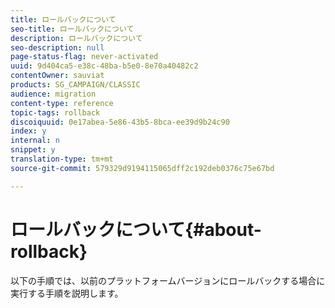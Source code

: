 ```yaml
---
title: ロールバックについて
seo-title: ロールバックについて
description: ロールバックについて
seo-description: null
page-status-flag: never-activated
uuid: 9d404ca5-e38c-48ba-b5e0-8e70a40482c2
contentOwner: sauviat
products: SG_CAMPAIGN/CLASSIC
audience: migration
content-type: reference
topic-tags: rollback
discoiquuid: 0e17abea-5e86-43b5-8bca-ee39d9b24c90
index: y
internal: n
snippet: y
translation-type: tm+mt
source-git-commit: 579329d9194115065dff2c192deb0376c75e67bd

---
```



# ロールバックについて{#about-rollback}

以下の手順では、以前のプラットフォームバージョンにロールバックする場合に実行する手順を説明します。
